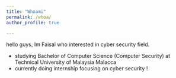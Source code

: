 ```yaml
---
title: "Whoami"
permalink: /whoa/
author_profile: true

---
```


hello guys, Im Faisal who interested in cyber security field.  

- studying Bachelor of Computer Science (Computer Security) at Technical University of Malaysia Malacca
- currently doing internship focusing on cyber security !
